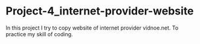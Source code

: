 # Project-4_internet-provider-website
In this project I try to copy website of internet provider vidnoe.net. To practice my skill of coding.
